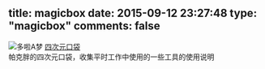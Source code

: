 title: magicbox
date: 2015-09-12 23:27:48
type: "magicbox"
comments: false
---

![多啦A梦](http://7xlvqo.com1.z0.glb.clouddn.com/09fd3b7544c47d57c753451b4020e6a3.png)
[四次元口袋](https://haibinpark.gitbooks.io/magic-bag/content/)    
帕克胖的四次元口袋，收集平时工作中使用的一些工具的使用说明  
